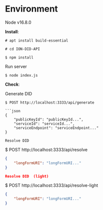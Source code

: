# Environment 
Node v16.8.0

**Install**:

```
# apt install build-essential
```

```
# cd ION-DID-API
```

```
$ npm install
```

Run server
```
$ node index.js
```

**Check**:

Generate DID  
```
$ POST http://localhost:3333/api/generate

```json
{
    "publicKeyId": "publicKeyId...",
    "serviceId": "serviceId...",
    "serviceEndpoint": "serviceEndpoint..."
} 

Resolve DID  
```
$ POST http://localhost:3333/api/resolve
```json
{
    "longFormURI": "longFormURI..."
}

Resolve DID  (light)
```
$ POST http://localhost:3333/api/resolve-light
```json
{
    "longFormURI": "longFormURI..."
}